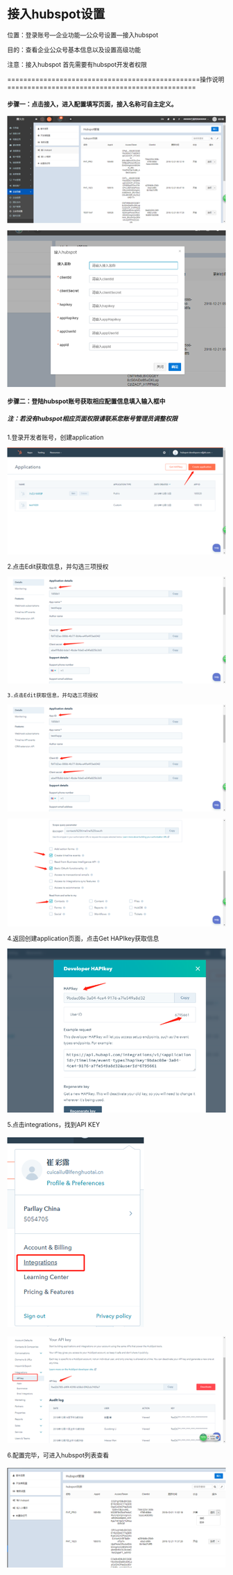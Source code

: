 # 接入hubspot设置

位置：登录账号—企业功能—公众号设置—接入hubspot

目的：查看企业公众号基本信息以及设置高级功能

注意：接入hubspot 首先需要有hubspot开发者权限

================================================操作说明===============================================

#### 步骤一：点击接入，进入配置填写页面，接入名称可自主定义。  

![](/assets/jrhubspot.png)

![](/assets/pz.png)

#### 步骤二：登陆hubspot账号获取相应配置信息填入输入框中    

##### 注：若没有hubspot相应页面权限请联系您账号管理员调整权限



1.登录开发者账号，创建application

![](/assets/createApp.png)

2.点击Edit获取信息，并勾选三项授权

![](/assets/hqapp.png)

```
3.点击Edit获取信息，并勾选三项授权
```

![](/assets/hqapp.png)

![](/assets/gxsq.png)

4.返回创建application页面，点击Get HAPIkey获取信息

![](/assets/haip.png)

5.点击integrations，找到API KEY

#### ![](/assets/qh.png)

![](/assets/apikeys.png)

6.配置完毕，可进入hubspot列表查看

#### ![](/assets/hubspotlb.png)



